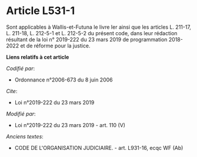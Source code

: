 # Article L531-1

Sont applicables à Wallis-et-Futuna le livre Ier ainsi que les articles L. 211-17, L. 211-18, L. 212-5-1 et L. 212-5-2 du
présent code, dans leur rédaction résultant de la loi n° 2019-222 du 23 mars 2019 de programmation 2018-2022 et de réforme
pour la justice.

**Liens relatifs à cet article**

_Codifié par_:

  - Ordonnance n°2006-673 du 8 juin 2006

_Cite_:

  - Loi n°2019-222 du 23 mars 2019

_Modifié par_:

  - Loi n°2019-222 du 23 mars 2019 - art. 110 (V)

_Anciens textes_:

  - CODE DE L'ORGANISATION JUDICIAIRE. - art. L931-16, ecqc WF (Ab)
